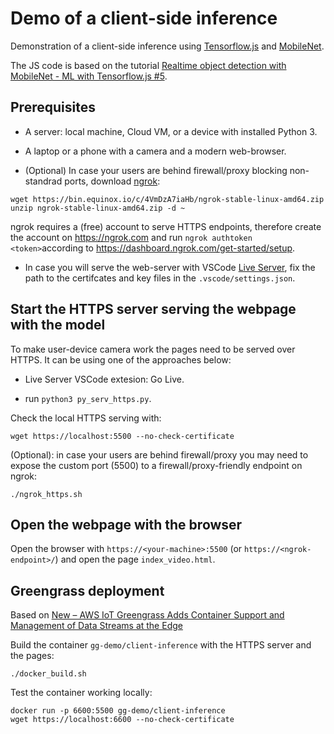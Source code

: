 # Demo of a client-side inference

Demonstration of a client-side inference using [Tensorflow.js](https://www.tensorflow.org/js) and [MobileNet](https://github.com/tensorflow/tfjs-examples/tree/master/mobilenet).

The JS code is based on the tutorial [Realtime object detection with MobileNet - ML with Tensorflow.js #5](https://www.youtube.com/watch?v=QUmuxu6pJD0).

## Prerequisites

- A server: local machine, Cloud VM, or a device with installed Python 3.

- A laptop or a phone with a camera and a modern web-browser.

- (Optional) In case your users are behind firewall/proxy blocking non-standrad ports, download [ngrok](https://ngrok.com/): 

```
wget https://bin.equinox.io/c/4VmDzA7iaHb/ngrok-stable-linux-amd64.zip
unzip ngrok-stable-linux-amd64.zip -d ~
```

ngrok requires a (free) account to serve HTTPS endpoints, therefore create the account on <https://ngrok.com> and run `ngrok authtoken <token>`according to <https://dashboard.ngrok.com/get-started/setup>.

- In case you will serve the web-server with VSCode [Live Server](https://marketplace.visualstudio.com/items?itemName=ritwickdey.LiveServer), fix the path to the certifcates and key files in the `.vscode/settings.json`.

## Start the HTTPS server serving the webpage with the model 

To make user-device camera work the pages need to be served over HTTPS. It can be using one of the approaches below:

- Live Server VSCode extesion: Go Live.

- run `python3 py_serv_https.py`.

Check the local HTTPS serving with:

`wget https://localhost:5500 --no-check-certificate`

(Optional): in case your users are behind firewall/proxy you may need to expose the custom port (5500) to a firewall/proxy-friendly endpoint on ngrok:

`./ngrok_https.sh`

## Open the webpage with the browser

Open the browser with `https://<your-machine>:5500` (or `https://<ngrok-endpoint>/`) and open the page `index_video.html`.


## Greengrass deployment

Based on [New – AWS IoT Greengrass Adds Container Support and Management of Data Streams at the Edge](https://aws.amazon.com/blogs/aws/new-aws-iot-greengrass-adds-docker-support-and-streams-management-at-the-edge/)

Build the container `gg-demo/client-inference` with the HTTPS server and the pages:

`./docker_build.sh`

Test the container working locally:

```
docker run -p 6600:5500 gg-demo/client-inference
wget https://localhost:6600 --no-check-certificate
```